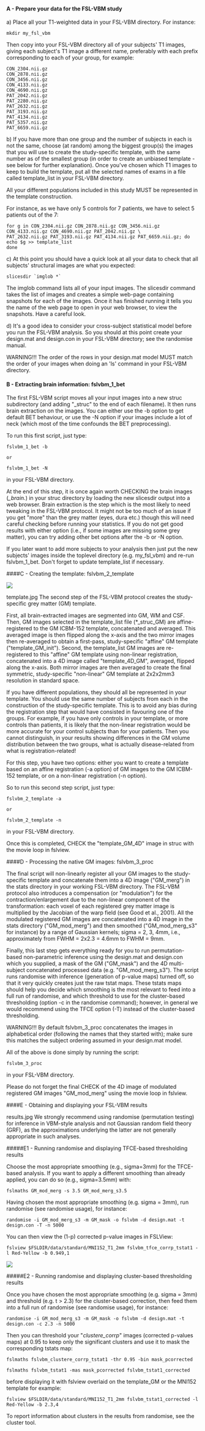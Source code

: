 #### A - Prepare your data for the FSL-VBM study

a) Place all your T1-weighted data in your FSL-VBM directory. For instance:

<pre><code>mkdir my_fsl_vbm</code></pre>

Then copy into your FSL-VBM directory all of your subjects' T1 images, giving each subject's T1 image a different name, preferably with each prefix corresponding to each of your group, for example:

<pre><code>CON_2304.nii.gz
CON_2878.nii.gz
CON_3456.nii.gz
CON_4133.nii.gz
CON_4690.nii.gz
PAT_2042.nii.gz
PAT_2280.nii.gz
PAT_2632.nii.gz
PAT_3193.nii.gz
PAT_4134.nii.gz
PAT_5357.nii.gz
PAT_6659.nii.gz</code></pre>

b) If you have more than one group and the number of subjects in each is not the same, choose (at random) among the biggest group(s) the images that you will use to create the study-specific template, with the same number as of the smallest group (in order to create an unbiased template - see below for further explanation). Once you've chosen which T1 images to keep to build the template, put all the selected names of exams in a file called template_list in your FSL-VBM directory.

All your different populations included in this study MUST be represented in the template construction.

For instance, as we have only 5 controls for 7 patients, we have to select 5 patients out of the 7:

<pre><code>for g in CON_2304.nii.gz CON_2878.nii.gz CON_3456.nii.gz CON_4133.nii.gz CON_4690.nii.gz PAT_2042.nii.gz \
PAT_2632.nii.gz PAT_3193.nii.gz PAT_4134.nii.gz PAT_6659.nii.gz; do
echo $g >> template_list
done</code></pre>

c) At this point you should have a quick look at all your data to check that all subjects' structural images are what you expected:

<pre><code>slicesdir `imglob *`</code></pre>

The imglob command lists all of your input images. The slicesdir command takes the list of images and creates a simple web-page containing snapshots for each of the images. Once it has finished running it tells you the name of the web page to open in your web browser, to view the snapshots. Have a careful look.

d) It's a good idea to consider your cross-subject statistical model before you run the FSL-VBM analysis. So you should at this point create your design.mat and design.con in your FSL-VBM directory; see the randomise manual.

WARNING!!! The order of the rows in your design.mat model MUST match the order of your images when doing an 'ls' command in your FSL-VBM directory.

#### B - Extracting brain information: fslvbm_1_bet

The first FSL-VBM script moves all your input images into a new struc subdirectory (and adding "_struc" to the end of each filename). It then runs brain extraction on the images. You can either use the -b option to get default BET behaviour, or use the -N option if your images include a lot of neck (which most of the time confounds the BET preprocessing).

To run this first script, just type:

<pre><code>fslvbm_1_bet -b

or

fslvbm_1_bet -N</code></pre>

in your FSL-VBM directory.

At the end of this step, it is once again worth CHECKING the brain images (*_brain.*) in your struc directory by loading the new slicesdir output into a web browser. Brain extraction is the step which is the most likely to need tweaking in the FSL-VBM protocol. It might not be too much of an issue if you get "more" than the grey matter (eyes, dura etc.) though this will need careful checking before running your statistics. If you do not get good results with either option (i.e., if some images are missing some grey matter), you can try adding other bet options after the -b or -N option.

If you later want to add more subjects to your analysis then just put the new subjects' images inside the toplevel directory (e.g. my_fsl_vbm) and re-run fslvbm_1_bet. Don't forget to update template_list if necessary.

####C - Creating the template: fslvbm_2_template

<img src="http://fsl.fmrib.ox.ac.uk/fsl/fslwiki/FSLVBM/UserGuide?action=AttachFile&do=get&target=template.jpg">

template.jpg The second step of the FSL-VBM protocol creates the study-specific grey matter (GM) template.

First, all brain-extracted images are segmented into GM, WM and CSF. Then, GM images selected in the template_list file (*_struc_GM) are affine-registered to the GM ICBM-152 template, concatenated and averaged. This averaged image is then flipped along the x-axis and the two mirror images then re-averaged to obtain a first-pass, study-specific "affine" GM template ("template_GM_init"). Second, the template_list GM images are re-registered to this "affine" GM template using non-linear registration, concatenated into a 4D image called "template_4D_GM", averaged, flipped along the x-axis. Both mirror images are then averaged to create the final symmetric, study-specific "non-linear" GM template at 2x2x2mm3 resolution in standard space.

If you have different populations, they should all be represented in your template. You should use the same number of subjects from each in the construction of the study-specific template. This is to avoid any bias during the registration step that would have consisted in favouring one of the groups. For example, if you have only controls in your template, or more controls than patients, it is likely that the non-linear registration would be more accurate for your control subjects than for your patients. Then you cannot distinguish, in your results showing differences in the GM volume distribution between the two groups, what is actually disease-related from what is registration-related!

For this step, you have two options: either you want to create a template based on an affine registration (-a option) of GM images to the GM ICBM-152 template, or on a non-linear registration (-n option).

So to run this second step script, just type:

<pre><code>fslvbm_2_template -a

or

fslvbm_2_template -n</code></pre>

in your FSL-VBM directory.

Once this is completed, CHECK the "template_GM_4D" image in struc with the movie loop in fslview.

####D - Processing the native GM images: fslvbm_3_proc

The final script will non-linearly register all your GM images to the study-specific template and concatenate them into a 4D image ("GM_merg") in the stats directory in your working FSL-VBM directory. The FSL-VBM protocol also introduces a compensation (or "modulation") for the contraction/enlargement due to the non-linear component of the transformation: each voxel of each registered grey matter image is multiplied by the Jacobian of the warp field (see Good et al., 2001). All the modulated registered GM images are concatenated into a 4D image in the stats directory ("GM_mod_merg") and then smoothed ("GM_mod_merg_s3" for instance) by a range of Gaussian kernels; sigma = 2, 3, 4mm, i.e., approximately from FWHM = 2x2.3 = 4.6mm to FWHM = 9mm.

Finally, this last step gets everything ready for you to run permutation-based non-parametric inference using the design.mat and design.con which you supplied, a mask of the GM ("GM_mask") and the 4D multi-subject concatenated processed data (e.g. "GM_mod_merg_s3"). The script runs randomise with inference (generation of p-value maps) turned off, so that it very quickly creates just the raw tstat maps. These tstats maps should help you decide which smoothing is the most relevant to feed into a full run of randomise, and which threshold to use for the cluster-based thresholding (option -c in the randomise command); however, in general we would recommend using the TFCE option (-T) instead of the cluster-based thresholding.

WARNING!!! By default fslvbm_3_proc concatenates the images in alphabetical order (following the names that they started with); make sure this matches the subject ordering assumed in your design.mat model.

All of the above is done simply by running the script:

<pre><code>fslvbm_3_proc</code></pre>

in your FSL-VBM directory.

Please do not forget the final CHECK of the 4D image of modulated registered GM images "GM_mod_merg" using the movie loop in fslview.

####E - Obtaining and displaying your FSL-VBM results

results.jpg We strongly recommend using randomise (permutation testing) for inference in VBM-style analysis and not Gaussian random field theory (GRF), as the approximations underlying the latter are not generally appropriate in such analyses.

#####E1 - Running randomise and displaying TFCE-based thresholding results

Choose the most appropriate smoothing (e.g., sigma=3mm) for the TFCE-based analysis. If you want to apply a different smoothing than already applied, you can do so (e.g., sigma=3.5mm) with:

<pre><code>fslmaths GM_mod_merg -s 3.5 GM_mod_merg_s3.5</code></pre>

Having chosen the most appropriate smoothing (e.g. sigma = 3mm), run randomise (see randomise usage), for instance:

<pre><code>randomise -i GM_mod_merg_s3 -m GM_mask -o fslvbm -d design.mat -t design.con -T -n 5000</code></pre>

You can then view the (1-p) corrected p-value images in FSLView:

<pre><code>fslview $FSLDIR/data/standard/MNI152_T1_2mm fslvbm_tfce_corrp_tstat1 -l Red-Yellow -b 0.949,1</code></pre>

<img src="http://fsl.fmrib.ox.ac.uk/fsl/fslwiki/FSLVBM/UserGuide?action=AttachFile&do=get&target=results.jpg">

#####E2 - Running randomise and displaying cluster-based thresholding results

Once you have chosen the most appropriate smoothing (e.g. sigma = 3mm) and threshold (e.g. t > 2.3) for the cluster-based correction, then feed them into a full run of randomise (see randomise usage), for instance:

<pre><code>randomise -i GM_mod_merg_s3 -m GM_mask -o fslvbm -d design.mat -t design.con -c 2.3 -n 5000</code></pre>

Then you can threshold your "_clustere_corrp_" images (corrected p-values maps) at 0.95 to keep only the significant clusters and use it to mask the corresponding tstats map:

<pre><code>fslmaths fslvbm_clustere_corrp_tstat1 -thr 0.95 -bin mask_pcorrected

fslmaths fslvbm_tstat1 -mas mask_pcorrected fslvbm_tstat1_corrected</code></pre>

before displaying it with fslview overlaid on the template_GM or the MNI152 template for example:

<pre><code>fslview $FSLDIR/data/standard/MNI152_T1_2mm fslvbm_tstat1_corrected -l Red-Yellow -b 2.3,4</code></pre>

To report information about clusters in the results from randomise, see the cluster tool.
